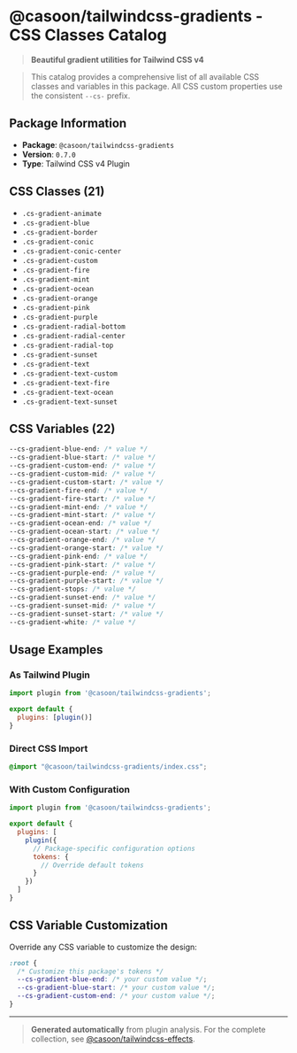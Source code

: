 # @casoon/tailwindcss-gradients - CSS Classes Catalog

> **Beautiful gradient utilities for Tailwind CSS v4**

> This catalog provides a comprehensive list of all available CSS classes and variables in this package. All CSS custom properties use the consistent `--cs-` prefix.

## Package Information

- **Package**: `@casoon/tailwindcss-gradients`
- **Version**: `0.7.0`
- **Type**: Tailwind CSS v4 Plugin

## CSS Classes (21)

- `.cs-gradient-animate`
- `.cs-gradient-blue`
- `.cs-gradient-border`
- `.cs-gradient-conic`
- `.cs-gradient-conic-center`
- `.cs-gradient-custom`
- `.cs-gradient-fire`
- `.cs-gradient-mint`
- `.cs-gradient-ocean`
- `.cs-gradient-orange`
- `.cs-gradient-pink`
- `.cs-gradient-purple`
- `.cs-gradient-radial-bottom`
- `.cs-gradient-radial-center`
- `.cs-gradient-radial-top`
- `.cs-gradient-sunset`
- `.cs-gradient-text`
- `.cs-gradient-text-custom`
- `.cs-gradient-text-fire`
- `.cs-gradient-text-ocean`
- `.cs-gradient-text-sunset`

## CSS Variables (22)

```css
--cs-gradient-blue-end: /* value */
--cs-gradient-blue-start: /* value */
--cs-gradient-custom-end: /* value */
--cs-gradient-custom-mid: /* value */
--cs-gradient-custom-start: /* value */
--cs-gradient-fire-end: /* value */
--cs-gradient-fire-start: /* value */
--cs-gradient-mint-end: /* value */
--cs-gradient-mint-start: /* value */
--cs-gradient-ocean-end: /* value */
--cs-gradient-ocean-start: /* value */
--cs-gradient-orange-end: /* value */
--cs-gradient-orange-start: /* value */
--cs-gradient-pink-end: /* value */
--cs-gradient-pink-start: /* value */
--cs-gradient-purple-end: /* value */
--cs-gradient-purple-start: /* value */
--cs-gradient-stops: /* value */
--cs-gradient-sunset-end: /* value */
--cs-gradient-sunset-mid: /* value */
--cs-gradient-sunset-start: /* value */
--cs-gradient-white: /* value */
```

## Usage Examples

### As Tailwind Plugin
```js
import plugin from '@casoon/tailwindcss-gradients';

export default {
  plugins: [plugin()]
}
```

### Direct CSS Import
```css
@import "@casoon/tailwindcss-gradients/index.css";
```

### With Custom Configuration
```js
import plugin from '@casoon/tailwindcss-gradients';

export default {
  plugins: [
    plugin({
      // Package-specific configuration options
      tokens: {
        // Override default tokens
      }
    })
  ]
}
```

## CSS Variable Customization

Override any CSS variable to customize the design:

```css
:root {
  /* Customize this package's tokens */
  --cs-gradient-blue-end: /* your custom value */;
  --cs-gradient-blue-start: /* your custom value */;
  --cs-gradient-custom-end: /* your custom value */;
}
```

---

> **Generated automatically** from plugin analysis. For the complete collection, see [@casoon/tailwindcss-effects](https://www.npmjs.com/package/@casoon/tailwindcss-effects).
